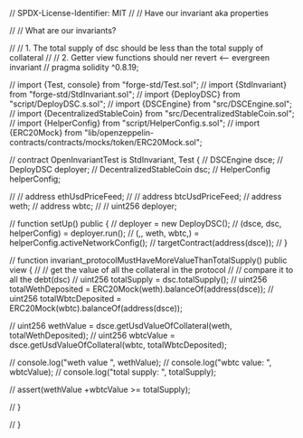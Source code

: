 // SPDX-License-Identifier: MIT
// // Have our invariant aka properties

// // What are our invariants?

// // 1. The total supply of dsc should be less than the total supply of collateral
// // 2. Getter view functions should ner revert <-- evergreen invariant
// pragma solidity ^0.8.19;

// import {Test, console} from "forge-std/Test.sol";
// import {StdInvariant} from "forge-std/StdInvariant.sol";
// import {DeployDSC} from "script/DeployDSC.s.sol";
// import {DSCEngine} from "src/DSCEngine.sol";
// import {DecentralizedStableCoin} from "src/DecentralizedStableCoin.sol";
// import {HelperConfig} from "script/HelperConfig.s.sol";
// import {ERC20Mock} from "lib/openzeppelin-contracts/contracts/mocks/token/ERC20Mock.sol";


// contract OpenInvariantTest is StdInvariant, Test {
//     DSCEngine dsce;
//     DeployDSC deployer;
//     DecentralizedStableCoin dsc;
//     HelperConfig helperConfig;

//     // address ethUsdPriceFeed;
//     // address btcUsdPriceFeed;
//     address weth;
//     address wbtc;
//     // uint256 deployer;

//     function setUp() public {
//         deployer = new DeployDSC();
//         (dsce, dsc, helperConfig) = deployer.run();
//         (,, weth, wbtc,) = helperConfig.activeNetworkConfig();
//         targetContract(address(dsce));
//     }

//     function invariant_protocolMustHaveMoreValueThanTotalSupply() public view {
//         // get the value of all the collateral in the protocol
//         // compare it to all the debt(dsc)
//         uint256 totalSupply = dsc.totalSupply();
//         uint256 totalWethDeposited = ERC20Mock(weth).balanceOf(address(dsce));
//         uint256 totalWbtcDeposited = ERC20Mock(wbtc).balanceOf(address(dsce));

//         uint256 wethValue = dsce.getUsdValueOfCollateral(weth, totalWethDeposited);
//         uint256 wbtcValue = dsce.getUsdValueOfCollateral(wbtc, totalWbtcDeposited);

//         console.log("weth value ", wethValue);
//         console.log("wbtc value: ", wbtcValue);
//         console.log("total supply: ", totalSupply);

//         assert(wethValue +wbtcValue >= totalSupply);

//     }

// }